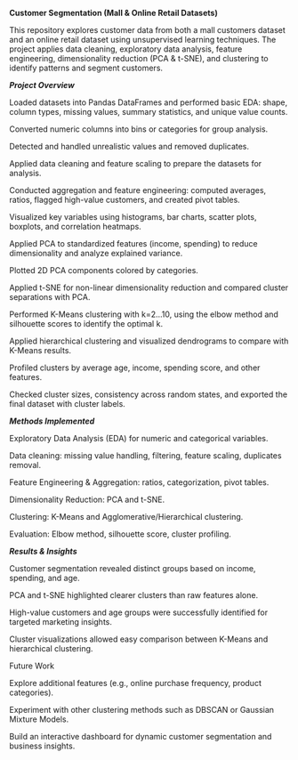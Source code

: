 **Customer Segmentation (Mall & Online Retail Datasets)**

This repository explores customer data from both a mall customers dataset and an online retail dataset using unsupervised learning techniques. The project applies data cleaning, exploratory data analysis, feature engineering, dimensionality reduction (PCA & t-SNE), and clustering to identify patterns and segment customers.

***Project Overview***

Loaded datasets into Pandas DataFrames and performed basic EDA: shape, column types, missing values, summary statistics, and unique value counts.

Converted numeric columns  into bins or categories for group analysis.

Detected and handled unrealistic values and removed duplicates.

Applied data cleaning and feature scaling to prepare the datasets for analysis.

Conducted aggregation and feature engineering: computed averages, ratios, flagged high-value customers, and created pivot tables.

Visualized key variables using histograms, bar charts, scatter plots, boxplots, and correlation heatmaps.

Applied PCA to standardized features (income, spending) to reduce dimensionality and analyze explained variance.

Plotted 2D PCA components colored by categories.

Applied t-SNE for non-linear dimensionality reduction and compared cluster separations with PCA.

Performed K-Means clustering with k=2…10, using the elbow method and silhouette scores to identify the optimal k.

Applied hierarchical clustering and visualized dendrograms to compare with K-Means results.

Profiled clusters by average age, income, spending score, and other features.

Checked cluster sizes, consistency across random states, and exported the final dataset with cluster labels.

***Methods Implemented***

Exploratory Data Analysis (EDA) for numeric and categorical variables.

Data cleaning: missing value handling, filtering, feature scaling, duplicates removal.

Feature Engineering & Aggregation: ratios, categorization, pivot tables.

Dimensionality Reduction: PCA and t-SNE.

Clustering: K-Means and Agglomerative/Hierarchical clustering.

Evaluation: Elbow method, silhouette score, cluster profiling.

***Results & Insights***

Customer segmentation revealed distinct groups based on income, spending, and age.

PCA and t-SNE highlighted clearer clusters than raw features alone.

High-value customers and age groups were successfully identified for targeted marketing insights.

Cluster visualizations allowed easy comparison between K-Means and hierarchical clustering.

Future Work

Explore additional features (e.g., online purchase frequency, product categories).

Experiment with other clustering methods such as DBSCAN or Gaussian Mixture Models.

Build an interactive dashboard for dynamic customer segmentation and business insights.
